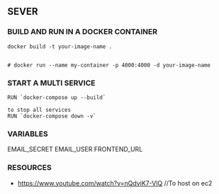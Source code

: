 ## SEVER

### BUILD AND RUN IN A DOCKER CONTAINER

```
docker build -t your-image-name .


# docker run --name my-container -p 4000:4000 -d your-image-name

```

### START A MULTI SERVICE

```
RUN `docker-compose up --build`

to stop all services
RUN `docker-compose down -v`

```

### VARIABLES

EMAIL_SECRET
EMAIL_USER
FRONTEND_URL

### RESOURCES

 - https://www.youtube.com/watch?v=nQdyiK7-VlQ //To host on ec2